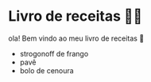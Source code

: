# Livro de receitas :man_cook:

ola! Bem vindo ao meu livro de receitas :wave:

 - strogonoff de frango
 - pavê
 - bolo de cenoura
